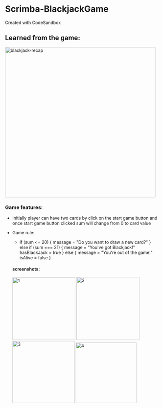 # Scrimba-BlackjackGame
Created with CodeSandbox


## Learned from the game:
<img width="491" alt="blackjack-recap" src="https://user-images.githubusercontent.com/16033280/141172712-404acf8e-8522-4996-9158-f8e8f3d09117.png">

### Game features: 
* Initially player can have two cards by click on the start game button and once start game button clicked sum will change from 0 to card value
* Game rule:
  * if (sum <= 20) {
        message = "Do you want to draw a new card?"
    } else if (sum === 21) {
        message = "You've got Blackjack!"
        hasBlackJack = true
    } else {
        message = "You're out of the game!"
        isAlive = false
    }
    
   #### screenshots: 
   <img width="205" alt="1" src="https://user-images.githubusercontent.com/16033280/141174908-4f12fbe6-6f36-426b-adb8-8107e7ee29ac.png">
   <img width="206" alt="2" src="https://user-images.githubusercontent.com/16033280/141174932-a5a445d5-d60e-4efa-8e76-48fc21baf482.png">
   <img width="203" alt="3" src="https://user-images.githubusercontent.com/16033280/141174875-fd45e9ce-49cc-42d4-9762-66340fb8029f.png">
   <img width="198" alt="4" src="https://user-images.githubusercontent.com/16033280/141174887-e4b03eb3-c92f-433f-bf51-11a2969441a8.png">
